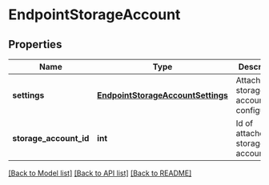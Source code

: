 # EndpointStorageAccount

## Properties
Name | Type | Description | Notes
------------ | ------------- | ------------- | -------------
**settings** | [**EndpointStorageAccountSettings**](EndpointStorageAccountSettings.md) | Attached storage account configuration | [optional] 
**storage_account_id** | **int** | Id of attached storage account | [optional] 

[[Back to Model list]](../README.md#documentation-for-models) [[Back to API list]](../README.md#documentation-for-api-endpoints) [[Back to README]](../README.md)


